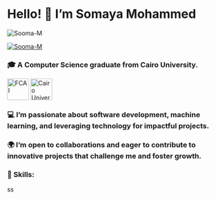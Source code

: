 <h1 align="left"> Hello! 👋 I’m Somaya Mohammed </h1>
<p align="left"> <img src="https://komarev.com/ghpvc/?username=Sooma-M&label=Profile%20views&color=0e75b6&style=flat" alt="Sooma-M" /> </p>
<p align="left"> <a href="https://github.com/ryo-ma/github-profile-trophy"><img src="https://github-profile-trophy.vercel.app/?username=Sooma-M" alt="Sooma-M"/></a> </p>

<h3 align="left">🎓 A Computer Science graduate from Cairo University.</h3>
<p align="left">
<a href="https://fcai.cu.edu.eg/" target="blank"><img align="center" src="https://cu.edu.eg/ar/images/fac/1.jpg" alt="FCAI" height="50" width="50" /></a>
<a href="https://en.wikipedia.org/wiki/Cairo_University" target="blank"><img align="center" src="https://upload.wikimedia.org/wikipedia/en/b/b9/Cairo_University_Crest.png" alt="Cairo University" height="50" width="50" /></a>
</p>

<h3 align="left">💻 I’m passionate about software development, machine learning, and leveraging technology for impactful projects.</h3>
<h3 align="left">🌍 I’m open to collaborations and eager to contribute to innovative projects that challenge me and foster growth.</h3>

<h3 align="left">🔧 Skills:</h3>
<p align="left">
ss
</p>
